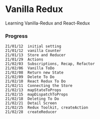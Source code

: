 # Vanilla Redux

Learning Vanilla-Redux and React-Redux

### Progress

```
21/01/12  initial setting
21/01/12  vanilla Counter
21/01/13  Store and Reducer
21/01/29  Actions
21/02/03  Subscriptions, Recap, Refactor
21/02/06  Vanilla ToDo
21/02/08  Return new State
21/02/09  Delete To Do
21/02/10  React Redux To Do
21/02/11  Connecting the Store
21/02/13  mapStateToProps
21/02/15  mapDispatchToProps
21/02/18  Deleting To Do
21/02/21  Detail Screen
21/02/25  Redux Toolkit, createAction
21/02/28  createReducer
```
